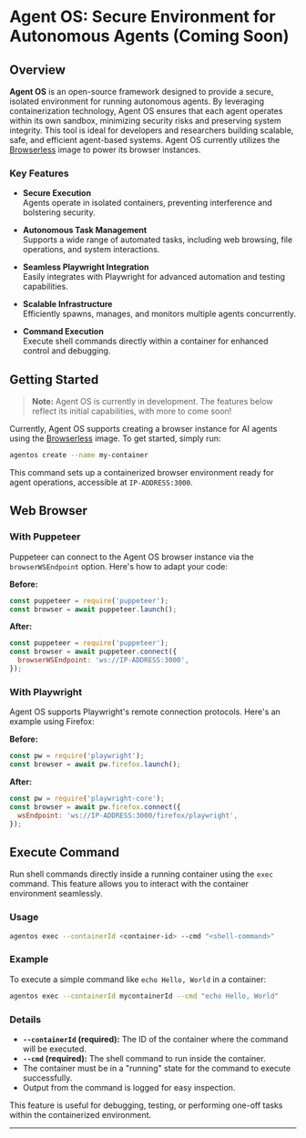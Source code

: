 # Agent OS: Secure Environment for Autonomous Agents (Coming Soon)

## Overview

**Agent OS** is an open-source framework designed to provide a secure, isolated environment for running autonomous agents. By leveraging containerization technology, Agent OS ensures that each agent operates within its own sandbox, minimizing security risks and preserving system integrity. This tool is ideal for developers and researchers building scalable, safe, and efficient agent-based systems. Agent OS currently utilizes the [Browserless](https://github.com/browserless/browserless) image to power its browser instances.

### Key Features

- **Secure Execution**  
  Agents operate in isolated containers, preventing interference and bolstering security.

- **Autonomous Task Management**  
  Supports a wide range of automated tasks, including web browsing, file operations, and system interactions.

- **Seamless Playwright Integration**  
  Easily integrates with Playwright for advanced automation and testing capabilities.

- **Scalable Infrastructure**  
  Efficiently spawns, manages, and monitors multiple agents concurrently.

- **Command Execution**  
  Execute shell commands directly within a container for enhanced control and debugging.

## Getting Started

> **Note:** Agent OS is currently in development. The features below reflect its initial capabilities, with more to come soon!

Currently, Agent OS supports creating a browser instance for AI agents using the [Browserless](https://github.com/browserless/browserless) image. To get started, simply run:

```bash
agentos create --name my-container
```

This command sets up a containerized browser environment ready for agent operations, accessible at `IP-ADDRESS:3000`.

## Web Browser

### With Puppeteer

Puppeteer can connect to the Agent OS browser instance via the `browserWSEndpoint` option. Here's how to adapt your code:

**Before:**

```javascript
const puppeteer = require('puppeteer');
const browser = await puppeteer.launch();
```

**After:**

```javascript
const puppeteer = require('puppeteer');
const browser = await puppeteer.connect({
  browserWSEndpoint: 'ws://IP-ADDRESS:3000',
});
```

### With Playwright

Agent OS supports Playwright's remote connection protocols. Here's an example using Firefox:

**Before:**

```javascript
const pw = require('playwright');
const browser = await pw.firefox.launch();
```

**After:**

```javascript
const pw = require('playwright-core');
const browser = await pw.firefox.connect({
  wsEndpoint: 'ws://IP-ADDRESS:3000/firefox/playwright',
});
```

## Execute Command

Run shell commands directly inside a running container using the `exec` command. This feature allows you to interact with the container environment seamlessly.

### Usage

```bash
agentos exec --containerId <container-id> --cmd "<shell-command>"
```

### Example

To execute a simple command like `echo Hello, World` in a container:

```bash
agentos exec --containerId mycontainerId --cmd "echo Hello, World"
```

### Details

- **`--containerId` (required):** The ID of the container where the command will be executed.
- **`--cmd` (required):** The shell command to run inside the container.
- The container must be in a "running" state for the command to execute successfully.
- Output from the command is logged for easy inspection.

This feature is useful for debugging, testing, or performing one-off tasks within the containerized environment.

---